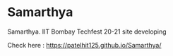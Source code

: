 # Samarthya
Samarthya. IIT Bombay Techfest 20-21 site developing

Check here : https://patelhit125.github.io/Samarthya/

